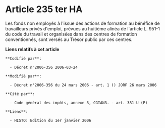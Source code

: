 # Article 235 ter HA

Les fonds non employés à l'issue des actions de formation au bénéfice de travailleurs privés d'emploi, prévues au huitième
alinéa de l'article L. 951-1 du code du travail et organisées dans des centres de formation conventionnés, sont versés au
Trésor public par ces centres.

**Liens relatifs à cet article**

	**Codifié par**:

	  - Décret n°2006-356 2006-03-24

	**Modifié par**:

	  - Décret n°2006-356 du 24 mars 2006 - art. 1 () JORF 26 mars 2006

	**Cité par**:

	  - Code général des impôts, annexe 3, CGIAN3. - art. 381 U (P)

	**Liens**:

	  - HISTO: Edition du 1er janvier 2006
